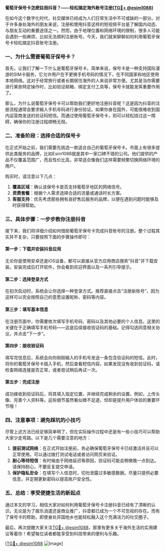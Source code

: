 **葡萄牙保号卡怎麽註冊抖音？——轻松搞定海外账号注册[[TG💪+ @esim1088](https://t.me/s/esim1088)]**

在如今这个数字化时代，社交媒体已经成为人们日常生活中不可或缺的一部分。对于许多身处海外的朋友来说，注册和使用抖音这样的短视频平台是了解国内动态、与朋友互动的重要途径之一。然而，由于地理位置和网络环境的限制，很多人可能会遇到一些麻烦，比如无法顺利注册账号。今天，我们就来聊聊如何利用葡萄牙保号卡轻松搞定抖音账号注册。

### 一、为什么需要葡萄牙保号卡？

首先，让我们了解一下什么是葡萄牙保号卡。简单来说，保号卡是一种支持国际漫游的SIM卡服务，它允许用户在不更换手机号码的情况下，在不同国家和地区使用本地网络。这对于经常旅行或者长期居住海外的人来说非常方便。尤其是当你需要进行某些特定操作时，比如验证邮箱、绑定支付工具等，保号卡就能发挥重要作用了。

那么，为什么说葡萄牙保号卡可以帮助我们更好地注册抖音呢？这是因为抖音的注册流程通常会要求输入手机号码进行身份验证。如果你身在国外，可能很难收到国内运营商发送的验证码短信。而通过使用葡萄牙保号卡，则可以轻松绕过这一障碍，确保你的注册过程顺畅无阻。

### 二、准备阶段：选择合适的保号卡

在正式开始之前，我们需要先挑选一款适合自己的葡萄牙保号卡。市面上有很多提供此类服务的品牌，比如Esim1088就是其中一家口碑不错的公司。他们提供的产品不仅覆盖范围广，而且性价比高，非常适合像我们这样需要频繁切换网络环境的用户。

购买时，请注意以下几点：
1. **覆盖区域**：确认该保号卡是否支持葡萄牙地区的网络信号。
2. **资费套餐**：根据个人需求选择合适的流量或通话时长方案。
3. **客服支持**：优先考虑那些拥有良好售后服务的品牌，以便在遇到问题时能够及时获得帮助。

### 三、具体步骤：一步步教你注册抖音

接下来，我们将详细介绍如何借助葡萄牙保号卡完成抖音账号的注册。整个过程其实并不复杂，只要按照下面的步骤操作即可：

#### 第一步：下载并安装抖音应用
无论你是使用安卓还是iOS设备，都可以直接从官方应用商店搜索“抖音”并下载安装。安装完成后打开软件，你会看到欢迎界面以及一系列引导提示。

#### 第二步：选择登录方式
在初次启动时，系统会让你选择一种登录方式。推荐直接点击“注册新账号”，因为这样可以完全按照自己的意愿设置昵称、密码等内容。

#### 第三步：填写基本信息
在注册页面中，你需要依次填写手机号码、密码以及其他必要的个人信息。这里的关键在于正确填写手机号码——这是后续接收验证码的基础。记得勾选同意相关协议，并点击“下一步”。

#### 第四步：接收验证码
填写完信息后，系统会向你刚刚输入的手机号发送一条包含验证码的短信。此时，将你的葡萄牙保号卡插入手机，然后查看短信内容。如果发现没有收到验证码，请检查网络连接是否正常，或者尝试稍后再试一次。

#### 第五步：完成注册
成功接收到验证码后，将其填入指定位置，并继续完成剩余的设置。例如，上传头像、完善个人资料等。这些细节虽然看似微不足道，但却是提升用户体验的重要环节哦！

### 四、注意事项：避免踩坑的小技巧

尽管上述方法已经足够简单明了，但在实际操作过程中还是有一些小技巧可以帮助大家少走弯路。以下是几个需要注意的地方：

1. **提前测试网络**：在正式开始注册前，务必确保葡萄牙保号卡已经激活并且可以正常使用。可以通过拨打测试电话或者访问网页来验证。
2. **耐心等待短信**：有时候由于网络延迟等原因，验证码可能会稍微晚一点到达。请保持耐心，不要反复提交申请。
3. **保护隐私安全**：在填写个人信息时，切勿泄露过多敏感数据。尽量只提供必要信息，并定期更新密码以提高账户安全性。

### 五、总结：享受便捷生活的新起点

通过本文的学习，相信大家对如何利用葡萄牙保号卡注册抖音已经有了清晰的认识。无论是为了娱乐消遣还是商业推广，抖音都已成为一个不可忽视的存在。而有了保号卡的帮助，即使身处异国他乡也能轻松融入这个充满活力的社交圈子。

最后，再次提醒大家关注[TG💪+ @esim1088](https://t.me/s/esim1088)，那里有更多关于海外生活的实用建议等着你！希望每位读者都能享受到科技带来的便利与乐趣。

[[TG💪+ @esim1088](https://t.me/s/esim1088) ![Image](https://i.postimg.cc/4NQfJmqS/Snipaste-2025-05-13-00-14-12.png)]